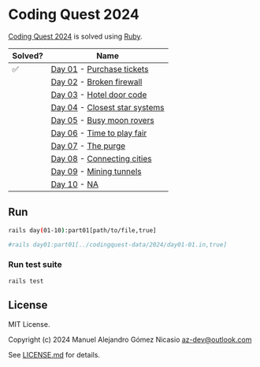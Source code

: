 # Coding Quest 2024

[Coding Quest 2024](https://codingquest.io/) is solved using [Ruby](https://www.ruby-lang.org/en/documentation/).

| Solved? |                                        Name                                       |
|---------|-----------------------------------------------------------------------------------|
| ✅        | [Day 01](https://codingquest.io/problem/28) - [Purchase tickets](app/codingquest/Day01.rb) |
|         | [Day 02](https://codingquest.io/problem/29) - [Broken firewall](app/codingquest/Day02.rb)                 |
|         | [Day 03](https://codingquest.io/problem/30) - [Hotel door code](app/codingquest/Day03.rb)                 |
|         | [Day 04](https://codingquest.io/problem/31) - [Closest star systems](app/codingquest/Day04.rb)            |
|         | [Day 05](https://codingquest.io/problem/32) - [Busy moon rovers](app/codingquest/Day05.rb)                |
|         | [Day 06](https://codingquest.io/problem/33) - [Time to play fair](app/codingquest/Day06.rb)               |
|         | [Day 07](https://codingquest.io/problem/34) - [The purge](app/codingquest/Day07.rb)                       |
|         | [Day 08](https://codingquest.io/problem/35) - [Connecting cities](app/codingquest/Day08.rb)               |
|         | [Day 09](https://codingquest.io/problem/36) - [Mining tunnels](app/codingquest/Day09.rb)                  |
|         | [Day 10](https://codingquest.io/problem/37) - [NA]()                              |

## Run

```sh
rails day(01-10):part01[path/to/file,true]

#rails day01:part01[../codingquest-data/2024/day01-01.in,true]
```

### Run test suite

```
rails test
```

## License

MIT License.

Copyright (c) 2024 Manuel Alejandro Gómez Nicasio <az-dev@outlook.com>

See [LICENSE.md](LICENSE.md) for details.

